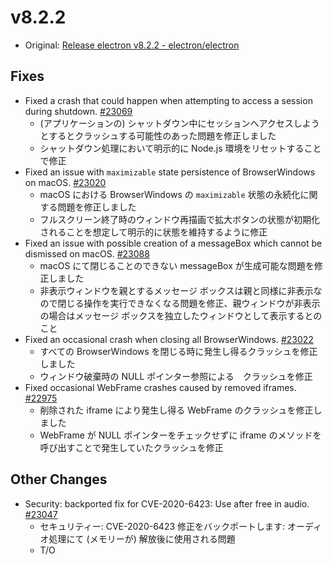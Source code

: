 # v8.2.2

- Original: [Release electron v8.2.2 - electron/electron](https://github.com/electron/electron/releases/tag/v8.2.2)

## Fixes

- Fixed a crash that could happen when attempting to access a session during shutdown. [#23069](https://github.com/electron/electron/pull/23069)
  - (アプリケーションの) シャットダウン中にセッションへアクセスしようとするとクラッシュする可能性のあった問題を修正しました
  - シャットダウン処理において明示的に Node.js 環境をリセットすることで修正
- Fixed an issue with `maximizable` state persistence of BrowserWindows on macOS. [#23020](https://github.com/electron/electron/pull/23020)
  - macOS における BrowserWindows の `maximizable` 状態の永続化に関する問題を修正しました
  - フルスクリーン終了時のウィンドウ再描画で拡大ボタンの状態が初期化されることを想定して明示的に状態を維持するように修正
- Fixed an issue with possible creation of a messageBox which cannot be dismissed on macOS. [#23088](https://github.com/electron/electron/pull/23088)
  - macOS にて閉じることのできない messageBox が生成可能な問題を修正しました
  - 非表示ウィンドウを親とするメッセージ ボックスは親と同様に非表示なので閉じる操作を実行できなくなる問題を修正、親ウィンドウが非表示の場合はメッセージ ボックスを独立したウィンドウとして表示するとのこと
- Fixed an occasional crash when closing all BrowserWindows. [#23022](https://github.com/electron/electron/pull/23022)
  - すべての BrowserWindows を閉じる時に発生し得るクラッシュを修正しました
  - ウィンドウ破棄時の NULL ポインター参照による　クラッシュを修正
- Fixed occasional WebFrame crashes caused by removed iframes. [#22975](https://github.com/electron/electron/pull/22975)
  - 削除された iframe により発生し得る WebFrame のクラッシュを修正しました
  - WebFrame が NULL ポインターをチェックせずに iframe のメソッドを呼び出すことで発生していたクラッシュを修正

## Other Changes

- Security: backported fix for CVE-2020-6423: Use after free in audio. [#23047](https://github.com/electron/electron/pull/23047)
  - セキュリティー: CVE-2020-6423 修正をバックポートします: オーディオ処理にて (メモリーが) 解放後に使用される問題
  - T/O
